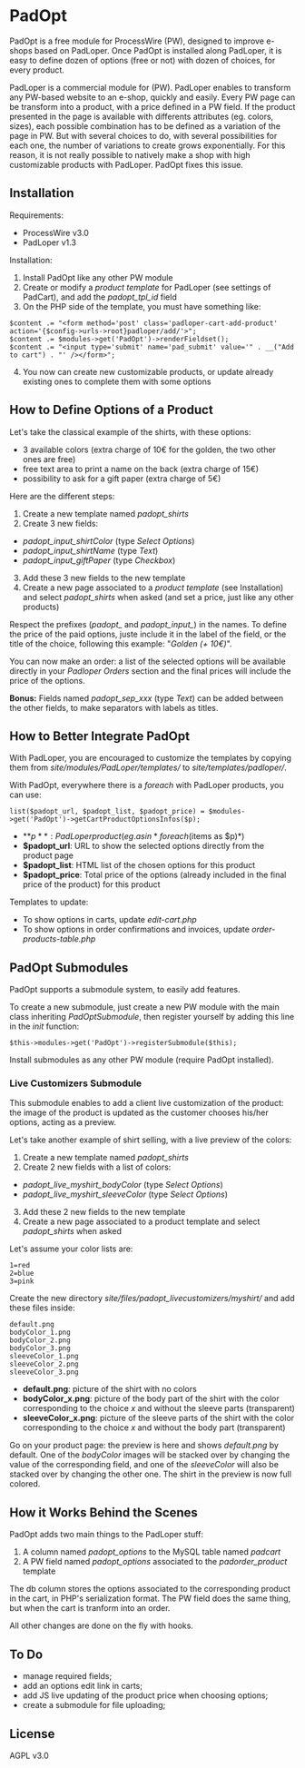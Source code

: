 # PadOpt

PadOpt is a free module for ProcessWire (PW), designed to improve e-shops based on PadLoper. Once PadOpt is installed along PadLoper, it is easy to define dozen of options (free or not) with dozen of choices, for every product.

PadLoper is a commercial module for (PW). PadLoper enables to transform any PW-based website to an e-shop, quickly and easily. Every PW page can be transform into a product, with a price defined in a PW field. If the product presented in the page is available with differents attributes (eg. colors, sizes), each possible combination has to be defined as a variation of the page in PW. But with several choices to do, with several possibilities for each one, the number of variations to create grows exponentially. For this reason, it is not really possible to natively make a shop with high customizable products with PadLoper. PadOpt fixes this issue.

## Installation

Requirements:

- ProcessWire v3.0
- PadLoper v1.3

Installation:

1. Install PadOpt like any other PW module
2. Create or modify a *product template* for PadLoper (see settings of PadCart), and add the *padopt_tpl_id* field
3. On the PHP side of the template, you must have something like:
```
$content .= "<form method='post' class='padloper-cart-add-product' action='{$config->urls->root}padloper/add/'>";
$content .= $modules->get('PadOpt')->renderFieldset();
$content .= "<input type='submit' name='pad_submit' value='" . __("Add to cart") . "' /></form>";
```
4. You now can create new customizable products, or update already existing ones to complete them with some options

## How to Define Options of a Product

Let's take the classical example of the shirts, with these options:

- 3 available colors (extra charge of 10€ for the golden, the two other ones are free)
- free text area to print a name on the back (extra charge of 15€)
- possibility to ask for a gift paper (extra charge of 5€)

Here are the different steps:

1. Create a new template named *padopt_shirts*
2. Create 3 new fields:
  - *padopt_input_shirtColor* (type *Select Options*)
  - *padopt_input_shirtName* (type *Text*)
  - *padopt_input_giftPaper* (type *Checkbox*)
3. Add these 3 new fields to the new template
4. Create a new page associated to a *product template* (see Installation) and select *padopt_shirts* when asked (and set a price, just like any other products)

Respect the prefixes (*padopt_* and *padopt_input_*) in the names. To define the price of the paid options, juste include it in the label of the field, or the title of the choice, following this example: "*Golden (+ 10€)*".

You can now make an order: a list of the selected options will be available directly in your *Padloper Orders* section and the final prices will include the price of the options.

**Bonus:** Fields named *padopt_sep_xxx* (type *Text*) can be added between the other fields, to make separators with labels as titles.

## How to Better Integrate PadOpt

With PadLoper, you are encouraged to customize the templates by copying them from *site/modules/PadLoper/templates/* to *site/templates/padloper/*.

With PadOpt, everywhere there is a *foreach* with PadLoper products, you can use:

```
list($padopt_url, $padopt_list, $padopt_price) = $modules->get('PadOpt')->getCartProductOptionsInfos($p);
```

- **$p**: PadLoper product (eg. as in *foreach($items as $p)*)
- **$padopt_url**: URL to show the selected options directly from the product page
- **$padopt_list**: HTML list of the chosen options for this product
- **$padopt_price**: Total price of the options (already included in the final price of the product) for this product

Templates to update:

- To show options in carts, update *edit-cart.php*
- To show options in order confirmations and invoices, update *order-products-table.php*

## PadOpt Submodules

PadOpt supports a submodule system, to easily add features.

To create a new submodule, just create a new PW module with the main class inheriting *PadOptSubmodule*, then register yourself by adding this line in the *init* function:

```
$this->modules->get('PadOpt')->registerSubmodule($this);
```

Install submodules as any other PW module (require PadOpt installed).

### Live Customizers Submodule

This submodule enables to add a client live customization of the product: the image of the product is updated as the customer chooses his/her options, acting as a preview.

Let's take another example of shirt selling, with a live preview of the colors:

1. Create a new template named *padopt_shirts*
2. Create 2 new fields with a list of colors:
  - *padopt_live_myshirt_bodyColor* (type *Select Options*)
  - *padopt_live_myshirt_sleeveColor* (type *Select Options*)
3. Add these 2 new fields to the new template
4. Create a new page associated to a product template and select *padopt_shirts* when asked

Let's assume your color lists are:

```
1=red
2=blue
3=pink
```

Create the new directory *site/files/padopt_livecustomizers/myshirt/* and add these files inside:

```
default.png
bodyColor_1.png
bodyColor_2.png
bodyColor_3.png
sleeveColor_1.png
sleeveColor_2.png
sleeveColor_3.png
```

- **default.png**: picture of the shirt with no colors
- **bodyColor_x.png**: picture of the body part of the shirt with the color corresponding to the choice *x* and without the sleeve parts (transparent)
- **sleeveColor_x.png**: picture of the sleeve parts of the shirt with the color corresponding to the choice *x* and without the body part (transparent)

Go on your product page: the preview is here and shows *default.png* by default. One of the *bodyColor* images will be stacked over by changing the value of the corresponding field, and one of the *sleeveColor* will also be stacked over by changing the other one. The shirt in the preview is now full colored.

## How it Works Behind the Scenes

PadOpt adds two main things to the PadLoper stuff:

1. A column named *padopt_options* to the MySQL table named *padcart*
2. A PW field named *padopt_options* associated to the *padorder_product* template

The db column stores the options associated to the corresponding product in the cart, in PHP's serialization format. The PW field does the same thing, but when the cart is tranform into an order.

All other changes are done on the fly with hooks.

## To Do

- manage required fields;
- add an options edit link in carts;
- add JS live updating of the product price when choosing options;
- create a submodule for file uploading;

## License

AGPL v3.0
